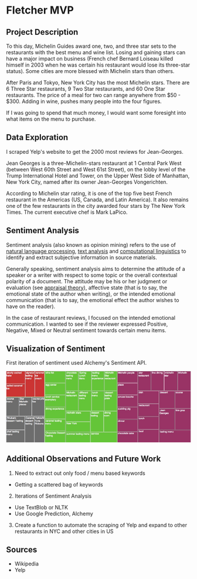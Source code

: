 # Fletcher MVP

## Project Description

To this day, Michelin Guides award one, two, and three star sets to the restaurants with the best menu and wine list. Losing and gaining stars can have a major impact on business (French chef Bernard Loiseau killed himself in 2003 when he was certain his restaurant would lose its three-star status). Some cities are more blessed with Michelin stars than others.

After Paris and Tokyo, New York City has the most Michelin stars. There are 6 Three Star restaurants, 9 Two Star restaurants, and 60 One Star restaurants. The price of a meal for two can range anywhere from $50 - $300. Adding in wine, pushes many people into the four figures.

If I was going to spend that much money, I would want some foresight into what items on the menu to purchase.

## Data Exploration

I scraped Yelp's website to get the 2000 most reviews for Jean-Georges.

  Jean Georges is a three-Michelin-stars restaurant at 1 Central Park West (between West 60th Street and West 61st Street), on the lobby level of the Trump International Hotel and Tower, on the Upper West Side of Manhattan, New York City, named after its owner Jean-Georges Vongerichten.

  According to Michelin star rating, it is one of the top five best French restaurant in the Americas (US, Canada, and Latin America). It also remains one of the few restaurants in the city awarded four stars by The New York Times. The current executive chef is Mark LaPico.

## Sentiment Analysis

Sentiment analysis (also known as opinion mining) refers to the use of [natural language processing](https://en.wikipedia.org/wiki/Natural_language_processing), [text analysis](https://en.wikipedia.org/wiki/Text_mining) and [computational linguistics](https://en.wikipedia.org/wiki/Computational_linguistics) to identify and extract subjective information in source materials.

Generally speaking, sentiment analysis aims to determine the attitude of a speaker or a writer with respect to some topic or the overall contextual polarity of a document. The attitude may be his or her judgment or evaluation (see [appraisal theory](https://en.wikipedia.org/wiki/Appraisal_theory)), affective state (that is to say, the emotional state of the author when writing), or the intended emotional communication (that is to say, the emotional effect the author wishes to have on the reader).

In the case of restaurant reviews, I focused on the intended emotional communication. I wanted to see if the reviewer expressed Positive, Negative, Mixed or Neutral sentiment towards certain menu items.

## Visualization of Sentiment

First iteration of sentiment used Alchemy's Sentiment API.

![Sentiment Visualization](visualization-1.jpg)

## Additional Observations and Future Work
1. Need to extract out only food / menu based keywords
  * Getting a scattered bag of keywords

2. Iterations of Sentiment Analysis
  * Use TextBlob or NLTK
  * Use Google Prediction, Alchemy

3. Create a function to automate the scraping of Yelp and expand to other restaurants in NYC and other cities in US

## Sources

- Wikipedia
- Yelp
